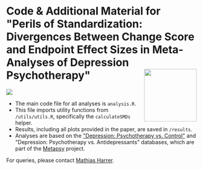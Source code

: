 # Code & Additional Material for "Perils of Standardization: Divergences Between Change Score and Endpoint Effect Sizes in Meta-Analyses of Depression Psychotherapy" <img src="https://tools.metapsy.org/logo.png" align="right" height="139"/>

![](https://img.shields.io/badge/Maintenance-Read--Only_Repository-purple)

-   The main code file for all analyses is `analysis.R`.
-   This file imports utility functions from `/utils/utils.R`, specifically the `calculateSMDs` helper.
-   Results, including all plots provided in the paper, are saved in `/results`.
-   Analyses are based on the ["Depression: Psychotherapy vs. Control"](https://docs.metapsy.org/databases/depression-psyctr/) and "Depression: Psychotherapy vs. Antidepressants" databases, which are part of the [Metapsy](https://metapsy.org) project.

For queries, please contact [Mathias Harrer](https://mharrer.dev/).
